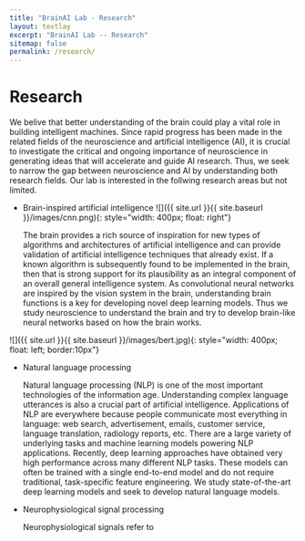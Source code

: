```yaml
---
title: "BrainAI Lab - Research"
layout: textlay
excerpt: "BrainAI Lab -- Research"
sitemap: false
permalink: /research/
---
```


# Research

We belive that better understanding of the brain could play a vital role in building intelligent machines. Since rapid progress has been made in the related fields of the neuroscience and artificial intelligence (AI), it is crucial to investigate the critical and ongoing importance of neuroscience in generating ideas that will accelerate and guide AI research. Thus, we seek to narrow the gap between neuroscience and AI by understanding both research fields. Our lab is interested in the follwing research areas but not limited.

- Brain-inspired artificial intelligence ![]({{ site.url }}{{ site.baseurl }}/images/cnn.png){: style="width: 400px; float: right"}
  
  The brain provides a rich source of inspiration for new types of algorithms and architectures of artificial intelligence and can provide validation of artificial intelligence techniques that already exist. If a known algorithm is subsequently found to be implemented in the brain, then that is strong support for its plausibility as an integral component of an overall general intelligence system. As convolutional neural networks are inspired by the vision system in the brain, understanding brain functions is a key for developing novel deep learning models. Thus we study neuroscience to understand the brain and try to develop brain-like neural networks based on how the brain works.
  
![]({{ site.url }}{{ site.baseurl }}/images/bert.jpg){: style="width: 400px; float: left; border:10px"}

- Natural language processing 
  
  Natural language processing (NLP) is one of the most important technologies of the information age. Understanding complex language utterances is also a crucial part of artificial intelligence. Applications of NLP are everywhere because people communicate most everything in language: web search, advertisement, emails, customer service, language translation, radiology reports, etc. There are a large variety of underlying tasks and machine learning models powering NLP applications. Recently, deep learning approaches have obtained very high performance across many different NLP tasks. These models can often be trained with a single end-to-end model and do not require traditional, task-specific feature engineering. We study state-of-the-art deep learning models and seek to develop natural language models. 
  
 - Neurophysiological signal processing
 
   Neurophysiological signals refer to 







